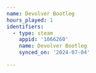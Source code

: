 ```yaml
---
name: Devolver Bootleg
hours_played: 1
identifiers:
  - type: steam
    appid: '1066260'
    name: Devolver Bootleg
    synced_on: '2024-07-04'

---
```

